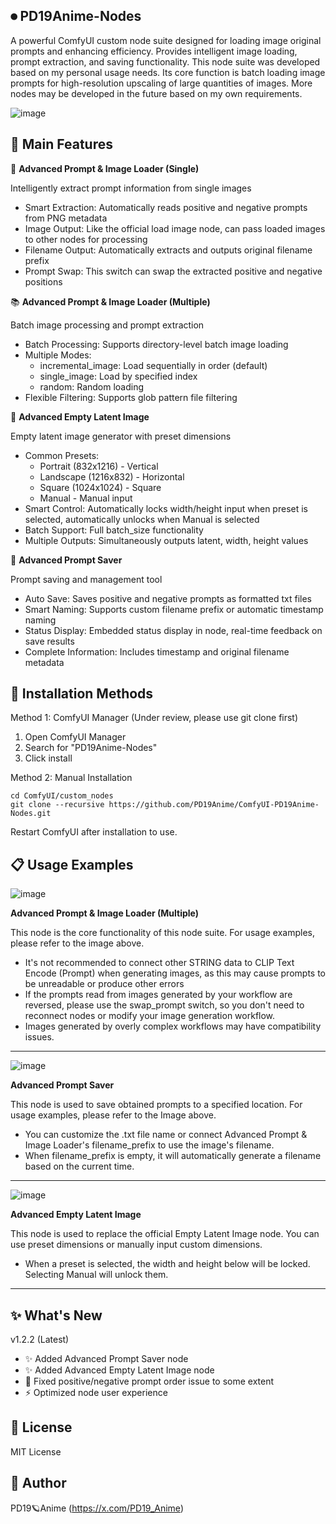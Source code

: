 ## ⏺ PD19Anime-Nodes
A powerful ComfyUI custom node suite designed for loading image original prompts and enhancing efficiency. Provides intelligent image loading, prompt extraction, and saving functionality.
This node suite was developed based on my personal usage needs. Its core function is batch loading image prompts for high-resolution upscaling of large quantities of images. More nodes may be developed in the future based on my own requirements.

![image](https://github.com/user-attachments/assets/fdbf0f1e-0e73-4c85-80e9-27c8279b9318)



## 🌟 Main Features
📖 **Advanced Prompt & Image Loader (Single)**

Intelligently extract prompt information from single images
- Smart Extraction: Automatically reads positive and negative prompts from PNG metadata
- Image Output: Like the official load image node, can pass loaded images to other nodes for processing
- Filename Output: Automatically extracts and outputs original filename prefix
- Prompt Swap: This switch can swap the extracted positive and negative positions

📚 **Advanced Prompt & Image Loader (Multiple)**

Batch image processing and prompt extraction
- Batch Processing: Supports directory-level batch image loading
- Multiple Modes:
  - incremental_image: Load sequentially in order (default)
  - single_image: Load by specified index
  - random: Random loading
- Flexible Filtering: Supports glob pattern file filtering

🎨 **Advanced Empty Latent Image**

Empty latent image generator with preset dimensions
- Common Presets:
  - Portrait (832x1216) - Vertical
  - Landscape (1216x832) - Horizontal
  - Square (1024x1024) - Square
  - Manual - Manual input
- Smart Control: Automatically locks width/height input when preset is selected, automatically unlocks when Manual is selected
- Batch Support: Full batch_size functionality
- Multiple Outputs: Simultaneously outputs latent, width, height values

💾 **Advanced Prompt Saver**

Prompt saving and management tool
- Auto Save: Saves positive and negative prompts as formatted txt files
- Smart Naming: Supports custom filename prefix or automatic timestamp naming
- Status Display: Embedded status display in node, real-time feedback on save results
- Complete Information: Includes timestamp and original filename metadata


## 🔧 Installation Methods
Method 1: ComfyUI Manager (Under review, please use git clone first)
1. Open ComfyUI Manager
2. Search for "PD19Anime-Nodes"
3. Click install

Method 2: Manual Installation
```
cd ComfyUI/custom_nodes
git clone --recursive https://github.com/PD19Anime/ComfyUI-PD19Anime-Nodes.git
```
Restart ComfyUI after installation to use.


## 📋 Usage Examples

![image](https://github.com/user-attachments/assets/fc4a0ba1-11bc-4ac3-822a-633efa3b7cd3)

**Advanced Prompt & Image Loader (Multiple)**

This node is the core functionality of this node suite. For usage examples, please refer to the image above.
* It's not recommended to connect other STRING data to CLIP Text Encode (Prompt) when generating images, as this may cause prompts to be unreadable or produce other errors
* If the prompts read from images generated by your workflow are reversed, please use the swap_prompt switch, so you don't need to reconnect nodes or modify your image generation workflow.
* Images generated by overly complex workflows may have compatibility issues.
___________________________________________________________________________________________________________________________________________________________________________________________________________________________________________________________________________________


![image](https://github.com/user-attachments/assets/969081ea-fce0-49ee-8280-312bdb08bbc3)

**Advanced Prompt Saver**

This node is used to save obtained prompts to a specified location. For usage examples, please refer to the Image above.
* You can customize the .txt file name or connect Advanced Prompt & Image Loader's filename_prefix to use the image's filename.
* When filename_prefix is empty, it will automatically generate a filename based on the current time.
___________________________________________________________________________________________________________________________________________________________________________________________________________________________________________________________________________________


![image](https://github.com/user-attachments/assets/c61b948e-4fcb-4b8b-8d99-7ab5577b2e1c)

**Advanced Empty Latent Image**

This node is used to replace the official Empty Latent Image node. You can use preset dimensions or manually input custom dimensions.
* When a preset is selected, the width and height below will be locked. Selecting Manual will unlock them.
___________________________________________________________________________________________________________________________________________________________________________________________________________________________________________________________________________________


## ✨ What's New
v1.2.2 (Latest)
- ✨ Added Advanced Prompt Saver node
- ✨ Added Advanced Empty Latent Image node
- 🐛 Fixed positive/negative prompt order issue to some extent
- ⚡ Optimized node user experience

## 📄 License
MIT License

## 👤 Author
PD19🪐Anime (https://x.com/PD19_Anime)
